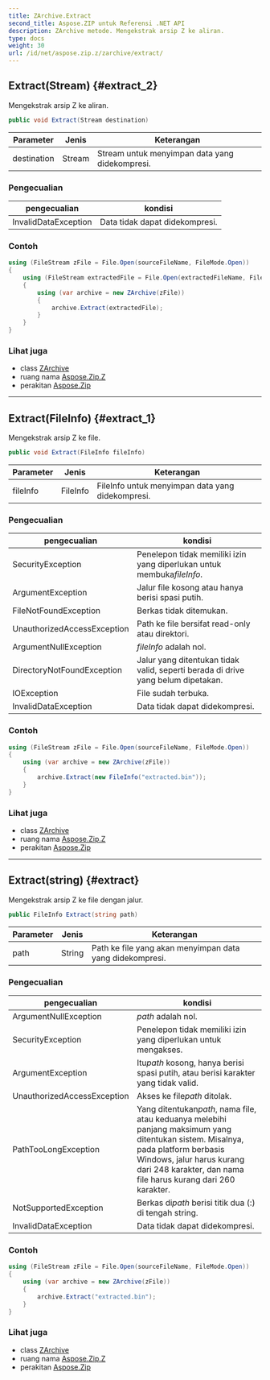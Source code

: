```yaml
---
title: ZArchive.Extract
second_title: Aspose.ZIP untuk Referensi .NET API
description: ZArchive metode. Mengekstrak arsip Z ke aliran.
type: docs
weight: 30
url: /id/net/aspose.zip.z/zarchive/extract/
---
```

## Extract(Stream) {#extract_2}

Mengekstrak arsip Z ke aliran.

```csharp
public void Extract(Stream destination)
```

| Parameter | Jenis | Keterangan |
| --- | --- | --- |
| destination | Stream | Stream untuk menyimpan data yang didekompresi. |

### Pengecualian

| pengecualian | kondisi |
| --- | --- |
| InvalidDataException | Data tidak dapat didekompresi. |

### Contoh

```csharp
using (FileStream zFile = File.Open(sourceFileName, FileMode.Open))
{
    using (FileStream extractedFile = File.Open(extractedFileName, FileMode.Create))
    {
        using (var archive = new ZArchive(zFile))
        {
            archive.Extract(extractedFile);
        }
    }
}
```

### Lihat juga

* class [ZArchive](../)
* ruang nama [Aspose.Zip.Z](../../zarchive/)
* perakitan [Aspose.Zip](../../../)

---

## Extract(FileInfo) {#extract_1}

Mengekstrak arsip Z ke file.

```csharp
public void Extract(FileInfo fileInfo)
```

| Parameter | Jenis | Keterangan |
| --- | --- | --- |
| fileInfo | FileInfo | FileInfo untuk menyimpan data yang didekompresi. |

### Pengecualian

| pengecualian | kondisi |
| --- | --- |
| SecurityException | Penelepon tidak memiliki izin yang diperlukan untuk membuka*fileInfo*. |
| ArgumentException | Jalur file kosong atau hanya berisi spasi putih. |
| FileNotFoundException | Berkas tidak ditemukan. |
| UnauthorizedAccessException | Path ke file bersifat read-only atau direktori. |
| ArgumentNullException | *fileInfo* adalah nol. |
| DirectoryNotFoundException | Jalur yang ditentukan tidak valid, seperti berada di drive yang belum dipetakan. |
| IOException | File sudah terbuka. |
| InvalidDataException | Data tidak dapat didekompresi. |

### Contoh

```csharp
using (FileStream zFile = File.Open(sourceFileName, FileMode.Open))
{
    using (var archive = new ZArchive(zFile))
    {
        archive.Extract(new FileInfo("extracted.bin"));
    }
}
```

### Lihat juga

* class [ZArchive](../)
* ruang nama [Aspose.Zip.Z](../../zarchive/)
* perakitan [Aspose.Zip](../../../)

---

## Extract(string) {#extract}

Mengekstrak arsip Z ke file dengan jalur.

```csharp
public FileInfo Extract(string path)
```

| Parameter | Jenis | Keterangan |
| --- | --- | --- |
| path | String | Path ke file yang akan menyimpan data yang didekompresi. |

### Pengecualian

| pengecualian | kondisi |
| --- | --- |
| ArgumentNullException | *path* adalah nol. |
| SecurityException | Penelepon tidak memiliki izin yang diperlukan untuk mengakses. |
| ArgumentException | Itu*path* kosong, hanya berisi spasi putih, atau berisi karakter yang tidak valid. |
| UnauthorizedAccessException | Akses ke file*path* ditolak. |
| PathTooLongException | Yang ditentukan*path*, nama file, atau keduanya melebihi panjang maksimum yang ditentukan sistem. Misalnya, pada platform berbasis Windows, jalur harus kurang dari 248 karakter, dan nama file harus kurang dari 260 karakter. |
| NotSupportedException | Berkas di*path* berisi titik dua (:) di tengah string. |
| InvalidDataException | Data tidak dapat didekompresi. |

### Contoh

```csharp
using (FileStream zFile = File.Open(sourceFileName, FileMode.Open))
{
    using (var archive = new ZArchive(zFile))
    {
        archive.Extract("extracted.bin");
    }
}
```

### Lihat juga

* class [ZArchive](../)
* ruang nama [Aspose.Zip.Z](../../zarchive/)
* perakitan [Aspose.Zip](../../../)


